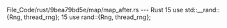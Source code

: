 File_Code/rust/9bea79bd5e/map/map_after.rs --- Rust
15 use std::__rand::{Rng, thread_rng};                                                                                                                       15 use rand::{Rng, thread_rng};

